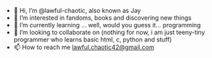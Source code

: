 - 👋 Hi, I’m @lawful-chaotic, also known as Jay
- 👀 I’m interested in fandoms, books and discovering new things
- 🌱 I’m currently learning ... well, would you guess it... programming
- 💞️ I’m looking to collaborate on (nothing for now, i am just teeny-tiny programmer who learns basic html, c, python and stuff)
- 📫 How to reach me lawful.chaotic42@gmail.com

<!---
lawful-chaotic/lawful-chaotic is a ✨ special ✨ repository because its `README.md` (this file) appears on your GitHub profile.
You can click the Preview link to take a look at your changes.
--->
